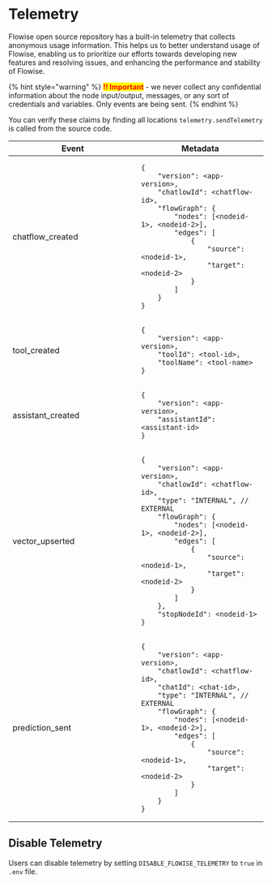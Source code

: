 # Telemetry

Flowise open source repository has a built-in telemetry that collects anonymous usage information. This helps us to better understand usage of Flowise, enabling us to prioritize our efforts towards developing new features and resolving issues, and enhancing the performance and stability of Flowise.

{% hint style="warning" %}
<mark style="color:red;">**!! Important**</mark> - we never collect any confidential information about the node input/output, messages, or any sort of credentials and variables. Only events are being sent.
{% endhint %}

You can verify these claims by finding all locations `telemetry.sendTelemetry` is called from the source code.

<table><thead><tr><th width="238">Event</th><th>Metadata</th></tr></thead><tbody><tr><td>chatflow_created</td><td><pre class="language-json"><code class="lang-json">{
    "version": &#x3C;app-version>,
    "chatlowId": &#x3C;chatflow-id>,
    "flowGraph": {
        "nodes": [&#x3C;nodeid-1>, &#x3C;nodeid-2>],
        "edges": [
            {
                "source": &#x3C;nodeid-1>,
                "target": &#x3C;nodeid-2>
            }
        ]
    }
}
</code></pre></td></tr><tr><td>tool_created</td><td><pre class="language-json"><code class="lang-json">{
    "version": &#x3C;app-version>,
    "toolId": &#x3C;tool-id>,
    "toolName": &#x3C;tool-name>
}
</code></pre></td></tr><tr><td>assistant_created</td><td><pre class="language-json"><code class="lang-json">{
    "version": &#x3C;app-version>,
    "assistantId": &#x3C;assistant-id>
}
</code></pre></td></tr><tr><td>vector_upserted</td><td><pre class="language-json"><code class="lang-json">{
    "version": &#x3C;app-version>,
    "chatlowId": &#x3C;chatflow-id>,
    "type": "INTERNAL", // EXTERNAL
    "flowGraph": {
        "nodes": [&#x3C;nodeid-1>, &#x3C;nodeid-2>],
        "edges": [
            {
                "source": &#x3C;nodeid-1>,
                "target": &#x3C;nodeid-2>
            }
        ]
    },
    "stopNodeId": &#x3C;nodeid-1>
}
</code></pre></td></tr><tr><td>prediction_sent</td><td><pre class="language-json"><code class="lang-json">{
    "version": &#x3C;app-version>,
    "chatlowId": &#x3C;chatflow-id>,
    "chatId": &#x3C;chat-id>,
    "type": "INTERNAL", // EXTERNAL
    "flowGraph": {
        "nodes": [&#x3C;nodeid-1>, &#x3C;nodeid-2>],
        "edges": [
            {
                "source": &#x3C;nodeid-1>,
                "target": &#x3C;nodeid-2>
            }
        ]
    }
}
</code></pre></td></tr></tbody></table>

## Disable Telemetry

Users can disable telemetry by setting `DISABLE_FLOWISE_TELEMETRY` to `true` in `.env` file.
